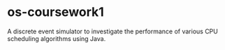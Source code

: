 # os-coursework1
A discrete event simulator to investigate the performance of various CPU scheduling algorithms using Java.
